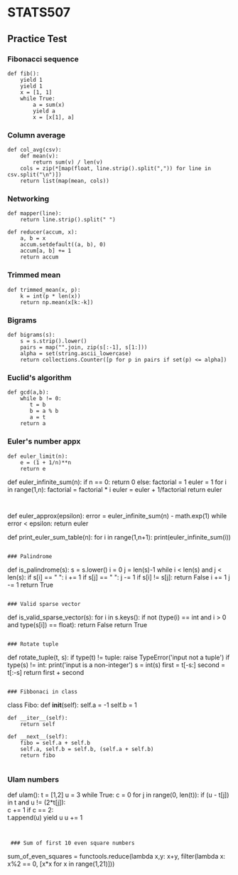 # STATS507

## Practice Test

###  Fibonacci sequence
```
def fib():
    yield 1
    yield 1
    x = [1, 1]
    while True:
        a = sum(x)
        yield a
        x = [x[1], a]
```

### Column average
```
def col_avg(csv):
    def mean(v):
        return sum(v) / len(v)
    cols = zip(*[map(float, line.strip().split(",")) for line in csv.split("\n")])
    return list(map(mean, cols))
```

### Networking
```
def mapper(line):
    return line.strip().split(" ")

def reducer(accum, x):
    a, b = x
    accum.setdefault((a, b), 0)
    accum[a, b] += 1
    return accum
```

### Trimmed mean
```
def trimmed_mean(x, p):
    k = int(p * len(x))
    return np.mean(x[k:-k])
```

### Bigrams
```
def bigrams(s):
    s = s.strip().lower()
    pairs = map("".join, zip(s[:-1], s[1:]))
    alpha = set(string.ascii_lowercase)
    return collections.Counter([p for p in pairs if set(p) <= alpha])
```

### Euclid's algorithm
```
def gcd(a,b):
    while b != 0:
       t = b 
       b = a % b 
       a = t 
    return a
```

### Euler's number appx
```
def euler_limit(n):
    e = (1 + 1/n)**n
    return e
```

def euler_infinite_sum(n):
    if n == 0:
        return 0
    else:
        factorial = 1
        euler = 1
        for i in range(1,n):
            factorial = factorial * i
            euler = euler + 1/factorial
        return euler
```
        
```
def euler_approx(epsilon):
    error = euler_infinite_sum(n) - math.exp(1)
    while error < epsilon:
        return euler
        
        
def print_euler_sum_table(n):
   for i in range(1,n+1):
       print(euler_infinite_sum(i)) 
```

### Palindrome
```
def is_palindrome(s):
    s = s.lower()
    i = 0
    j = len(s)-1
    while i < len(s) and j < len(s):
        if s[i] == " ":
            i += 1
        if s[j] == " ":
            j -= 1
        if s[i] != s[j]:
            return False
        i += 1
        j -= 1
    return True    
```

### Valid sparse vector
```
def is_valid_sparse_vector(s):
    for i in s.keys():
        if not (type(i) == int and i > 0 and type(s[i]) == float):
            return False
    return True
```

### Rotate tuple

```
def rotate_tuple(t, s):
    if type(t) != tuple:
        raise TypeError('input not a tuple')
    if type(s) != int:
        print('input is a non-integer')
        s = int(s)
    first = t[-s:]
    second = t[:-s]
    return first + second
```

### Fibbonaci in class

```
class Fibo:
    def __init__(self):
        self.a = -1
        self.b = 1
        
    def __iter__(self):
        return self
        
    def __next__(self):
        fibo = self.a + self.b
        self.a, self.b = self.b, (self.a + self.b)
        return fibo
```

```
### Ulam numbers

def ulam():
    t = [1,2]
    u = 3
    while True:
        c = 0
        for j in range(0, len(t)): 
            if (u - t[j]) in t and u != (2*t[j]):  
                c += 1
        if c == 2:   
            t.append(u)
            yield u
        u += 1
```
 
 
 ### Sum of first 10 even square numbers
 ```
 sum_of_even_squares = functools.reduce(lambda x,y: x+y, filter(lambda x: x%2 == 0, [x*x for x in range(1,21)]))
 ```
 
 
